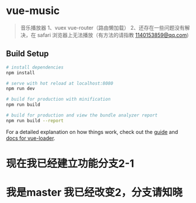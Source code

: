 # vue-music

> 音乐播放器
> 1、vuex vue-router（路由懒加载）
> 2、还存在一些问题没有解决，在 safari 浏览器上无法播放（有方法的请指教 1140153859@qq.com)

## Build Setup

```bash
# install dependencies
npm install

# serve with hot reload at localhost:8080
npm run dev

# build for production with minification
npm run build

# build for production and view the bundle analyzer report
npm run build --report
```

For a detailed explanation on how things work, check out the [guide](http://vuejs-templates.github.io/webpack/) and [docs for vue-loader](http://vuejs.github.io/vue-loader).
# 现在我已经建立功能分支2-1
# 我是master 我已经改变2，分支请知晓
